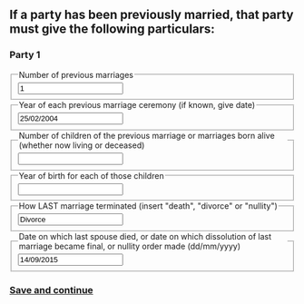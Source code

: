 <h2> If a party has been previously married, that party must give the following particulars: </h2> 
<h3> Party 1 </h3> 
        <div class="nsw-form-group">
            <fieldset class="nsw-form-fieldset">
            <legend>
            <span class="nsw-form-legend-text">Number of previous marriages</span>
            </legend>
            <div class="nsw-form-text">
               <input class="nsw-form-text__input" type="text" name="{previousmarriages}" id="{party1previousmarriages}" value="1">
            </div>
           </fieldset>
        </div>    
         <div class="nsw-form-group">
            <fieldset class="nsw-form-fieldset">
            <legend>
            <span class="nsw-form-legend-text">Year of each previous marriage ceremony (if known, give date)</span>
            </legend>
            <div class="nsw-form-text">
               <input class="nsw-form-text__input" type="text" name="{previousmarriagesdates}" id="{party1previousmarriagesdates}" value="25/02/2004">
            </div>
           </fieldset>
        </div>          
          <div class="nsw-form-group">
            <fieldset class="nsw-form-fieldset">
            <legend>
            <span class="nsw-form-legend-text">Number of children of the previous marriage or marriages born alive (whether now living or deceased)</span>
            </legend>
            <div class="nsw-form-text">
               <input class="nsw-form-text__input" type="text" name="{previousmarriageschildren}" id="{party1previousmarriageschildren}">
            </div>
           </fieldset>
        </div>           
          <div class="nsw-form-group">
            <fieldset class="nsw-form-fieldset">
            <legend>
            <span class="nsw-form-legend-text">Year of birth for each of those children</span>
            </legend>
            <div class="nsw-form-text">
               <input class="nsw-form-text__input" type="text" name="{previousmarriageschildrenyear}" id="{party1previousmarriageschildrenyear}">
            </div>
           </fieldset>
        </div> 
          <div class="nsw-form-group">
            <fieldset class="nsw-form-fieldset">
            <legend>
            <span class="nsw-form-legend-text">How LAST marriage terminated (insert "death", "divorce" or "nullity")</span>
            </legend>
            <div class="nsw-form-text">
               <input class="nsw-form-text__input" type="text" name="{lastmarriageterminated}" id="{party1lastmarriageterminated}" value="Divorce">
            </div>
           </fieldset>
        </div>         
          <div class="nsw-form-group">
            <fieldset class="nsw-form-fieldset">
            <legend>
            <span class="nsw-form-legend-text">Date on which last spouse died, or date on which dissolution of last marriage became final, or nullity order made (dd/mm/yyyy)</span>
            </legend>
            <div class="nsw-form-text">
               <input class="nsw-form-text__input" type="text" name="{lastmarriageterminationdate" id="{party1lastmarriageterminationdate}" value="14/09/2015">
            </div>
           </fieldset>
        </div>    

<h3>
<a href="https://clairehanna.github.io/NOIM-Prototype/party2history/" class="nsw-button nsw-button--primary">Save and continue</a>        
       </h3>

